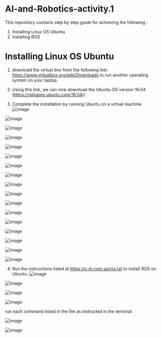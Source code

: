 # AI-and-Robotics-activity.1
This repository contains step by step guide for achieving the following :
1. Installing Linux OS Ubuntu 
2. Installing ROS

# Installing Linux OS Ubuntu
 
1. download the virtual box from the following link: https://www.virtualbox.org/wiki/Downloads to run another operating system on your laptop.

2. Using this link, we can now download the Ubuntu OS version 16.04 (https://releases.ubuntu.com/16.04)/.

3. Complete the installation by running Ubuntu on a virtual machine.
![image](https://user-images.githubusercontent.com/57038620/185741775-1fffc7c3-4ac3-4892-b89f-860e5706532c.png) 
  
![image](https://user-images.githubusercontent.com/57038620/185741797-08d0d66f-ac10-4e7a-a54c-f1245088638d.png) 
  
![image](https://user-images.githubusercontent.com/57038620/185741813-2300309d-8b51-43a8-954a-f0f1d8936c00.png) 
  
![image](https://user-images.githubusercontent.com/57038620/185741830-44e0b988-a1eb-4dce-a164-bce3b5cc2408.png) 
  
![image](https://user-images.githubusercontent.com/57038620/185741852-071dda6a-dc8e-4a1f-a780-ba49d992314f.png) 
  
![image](https://user-images.githubusercontent.com/57038620/185741887-32f637ce-9248-4a87-a40e-ae44cb9510ae.png) 
  
![image](https://user-images.githubusercontent.com/57038620/185741899-01e89dec-485c-48b6-b5ee-805137e09d72.png) 
  
![image](https://user-images.githubusercontent.com/57038620/185741914-b1ebc618-0e2b-4232-8893-90fad09396e8.png) 
  
![image](https://user-images.githubusercontent.com/57038620/185741995-74d0b2d7-06b7-4bf0-9307-3bdf62ef86f9.png) 
  
![image](https://user-images.githubusercontent.com/57038620/185742032-5bec7655-2302-46c5-8712-767808174c51.png) 
  
![image](https://user-images.githubusercontent.com/57038620/185742070-0d6e42d0-6c91-4df8-a6dc-2f04fba0b00d.png) 
  
![image](https://user-images.githubusercontent.com/57038620/185742090-c10f1915-145a-476d-aa82-cd6bcc969f9d.png) 
  
![image](https://user-images.githubusercontent.com/57038620/185742124-dd50375d-adde-4a20-b6ed-9048678f6524.png) 
  
![image](https://user-images.githubusercontent.com/57038620/185742145-89856eef-b86f-4683-ba19-08ad4202c36b.png) 
  
![image](https://user-images.githubusercontent.com/57038620/185742180-34683b43-0a5f-47f4-8d24-a9ef31d00eb7.png) 
  
![image](https://user-images.githubusercontent.com/57038620/185742206-33a20454-ef97-434c-a168-1d93f7399701.png) 
  
![image](https://user-images.githubusercontent.com/57038620/185742240-e2f481d2-a7e1-477d-aa28-5e349ba9e4cd.png)



4. Run the instructions listed at https://s-m.com.sa/ros.txt to install ROS on Ubuntu.
![image](https://user-images.githubusercontent.com/57038620/185742264-3590fa4e-195c-4974-ba9b-a31fbab031dc.png) 
  
![image](https://user-images.githubusercontent.com/57038620/185742273-dc1c2148-2859-45e6-8712-bb2a3bcba3c9.png) 
  
![image](https://user-images.githubusercontent.com/57038620/185742351-3dfeed8c-b943-4f97-aab4-71a17e146015.png) 
  
![image](https://user-images.githubusercontent.com/57038620/185742390-4b3f47d1-709a-4ce4-a554-02732d9b3627.png) 
  

run each command listed in the file as instructed in the terminal

![image](https://user-images.githubusercontent.com/57038620/185742442-671fd892-b9e0-4751-989c-0056dc3028a2.png)
 
  
![image](https://user-images.githubusercontent.com/57038620/185742977-464ea2ee-9b92-4954-8c7c-d256699f8d99.png)




